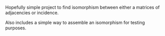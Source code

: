 Hopefully simple project to find isomorphism between either a matrices of adjacencies or incidence.

Also includes a simple way to assemble an isomorphism for testing purposes.
